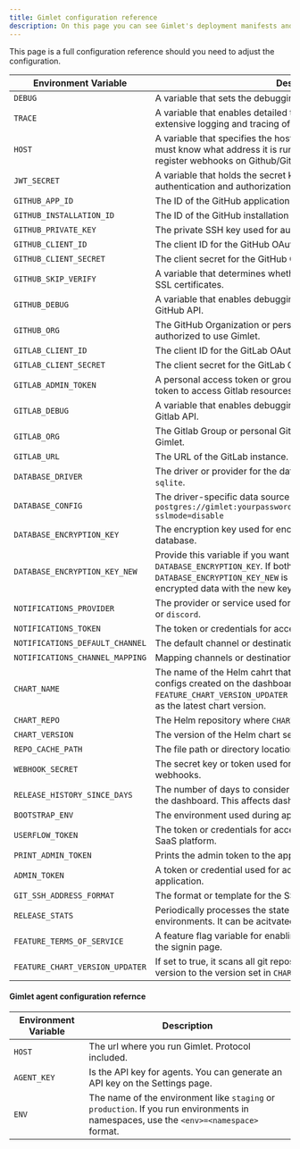 ```yaml
---
title: Gimlet configuration reference
description: On this page you can see Gimlet's deployment manifests and configuration options.
---
```


This page is a full configuration reference should you need to adjust the configuration.

| Environment Variable            | Description                                                                                                                                                                                                        |
| ------------------------------- | ------------------------------------------------------------------------------------------------------------------------------------------------------------------------------------------------------------------ |
| `DEBUG`                         | A variable that sets the debugging mode for the application.                                                                                                                                                       |
| `TRACE`                         | A variable that enables detailed tracing for the application. Allows for extensive logging and tracing of application operations.                                                                                  |
| `HOST`                          | A variable that specifies the host address of the application. Gimlet must know what address it is running on. It uses this hostname to register webhooks on Github/Gitlab.                                        |
| `JWT_SECRET`                    | A variable that holds the secret key used for JSON Web Token (JWT) authentication and authorization with the Gimlet Agent.                                                                                         |
| `GITHUB_APP_ID`                 | The ID of the GitHub application being used.                                                                                                                                                                       |
| `GITHUB_INSTALLATION_ID`        | The ID of the GitHub installation associated with the application.                                                                                                                                                 |
| `GITHUB_PRIVATE_KEY`            | The private SSH key used for authentication with the GitHub API.                                                                                                                                                   |
| `GITHUB_CLIENT_ID`              | The client ID for the GitHub OAuth application.                                                                                                                                                                    |
| `GITHUB_CLIENT_SECRET`          | The client secret for the GitHub OAuth application.                                                                                                                                                                |
| `GITHUB_SKIP_VERIFY`            | A variable that determines whether to skip verification of GitHub API SSL certificates.                                                                                                                            |
| `GITHUB_DEBUG`                  | A variable that enables debugging mode for interactions with the GitHub API.                                                                                                                                       |
| `GITHUB_ORG`                    | The GitHub Organization or personal Github account who is authorized to use Gimlet.                                                                                                                                |
| `GITLAB_CLIENT_ID`              | The client ID for the GitLab OAuth application.                                                                                                                                                                    |
| `GITLAB_CLIENT_SECRET`          | The client secret for the GitLab OAuth application.                                                                                                                                                                |
| `GITLAB_ADMIN_TOKEN`            | A personal access token or group access token. Gimlet uses this token to access Gitlab resources.                                                                                                                  |
| `GITLAB_DEBUG`                  | A variable that enables debugging mode for interactions with the Gitlab API.                                                                                                                                       |
| `GITLAB_ORG`                    | The Gitlab Group or personal Gitlab account who is authorized to use Gimlet.                                                                                                                                       |
| `GITLAB_URL`                    | The URL of the GitLab instance.                                                                                                                                                                                    |
| `DATABASE_DRIVER`               | The driver or provider for the database connection. Either `postgres` or `sqlite`.                                                                                                                                 |
| `DATABASE_CONFIG`               | The driver-specific data source name. An example postgres config: `postgres://gimlet:yourpassword@postgresql:5432/gimlet_dashboard?sslmode=disable`                                                                |
| `DATABASE_ENCRYPTION_KEY`       | The encryption key used for encrypting sensitive data in the database.                                                                                                                                             |
| `DATABASE_ENCRYPTION_KEY_NEW`   | Provide this variable if you want to rotate the `DATABASE_ENCRYPTION_KEY`. If both `DATABASE_ENCRYPTION_KEY` and `DATABASE_ENCRYPTION_KEY_NEW` is set, Gimlet will re-encrypt the encrypted data with the new key. |
| `NOTIFICATIONS_PROVIDER`        | The provider or service used for sending notifications. It can be `slack` or `discord`.                                                                                                                            |
| `NOTIFICATIONS_TOKEN`           | The token or credentials for accessing the notifications provider.                                                                                                                                                 |
| `NOTIFICATIONS_DEFAULT_CHANNEL` | The default channel or destination for sending notifications.                                                                                                                                                      |
| `NOTIFICATIONS_CHANNEL_MAPPING` | Mapping channels or destinations for sending notifications.                                                                                                                                                        |
| `CHART_NAME`                    | The name of the Helm cahrt that Gimlet uses for new deployment configs created on the dashboard. Also if `FEATURE_CHART_VERSION_UPDATER` is set this chart version is considered as the latest chart version.      |
| `CHART_REPO`                    | The Helm repository where `CHART_NAME` is stored.                                                                                                                                                                  |
| `CHART_VERSION`                 | The version of the Helm chart set in `CHART_NAME`                                                                                                                                                                  |
| `REPO_CACHE_PATH`               | The file path or directory location for caching repository data.                                                                                                                                                   |
| `WEBHOOK_SECRET`                | The secret key or token used for secure communication with webhooks.                                                                                                                                               |
| `RELEASE_HISTORY_SINCE_DAYS`    | The number of days to consider when displaying release history on the dashboard. This affects dashboard performance.                                                                                               |
| `BOOTSTRAP_ENV`                 | The environment used during application initialization.                                                                                                                                                            |
| `USERFLOW_TOKEN`                | The token or credentials for accessing userflow.js service in the SaaS platform.                                                                                                                                   |
| `PRINT_ADMIN_TOKEN`             | Prints the admin token to the application logs.                                                                                                                                                                    |
| `ADMIN_TOKEN`                   | A token or credential used for administrative access to the application.                                                                                                                                           |
| `GIT_SSH_ADDRESS_FORMAT`        | The format or template for the SSH address used in Git operations.                                                                                                                                                 |
| `RELEASE_STATS`                 | Periodically processes the state of GitOps repositories for different environments. It can be acitvated with `enable`.                                                                                             |
| `FEATURE_TERMS_OF_SERVICE`      | A feature flag variable for enabling the Terms and Conditions link on the signin page.                                                                                                                             |
| `FEATURE_CHART_VERSION_UPDATER` | If set to true, it scans all git repositories daily and updates the chart version to the version set in `CHART_*`                                                                                                  |

#### Gimlet agent configuration refernce

| Environment Variable | Description                                                                                                                            |
| -------------------- | -------------------------------------------------------------------------------------------------------------------------------------- |
| `HOST`               | The url where you run Gimlet. Protocol included.                                                                                       |
| `AGENT_KEY`          | Is the API key for agents. You can generate an API key on the Settings page.                                                           |
| `ENV`                | The name of the environment like `staging` or `production`. If you run environments in namespaces, use the `<env>=<namespace>` format. |

